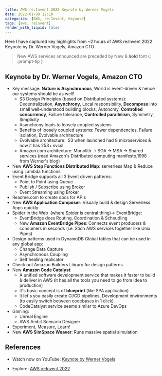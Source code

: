 ```yaml
---
title: AWS re:Invent 2022 Keynote by Werner Vogels
date: 2022-01-08 12:10
categories: [AWS, re:Invent, Keynote]
tags: [aws, reinvent]
render_with_liquid: false
---
```


Here I have captured key highlights from ~2 hours of AWS re:Invent 2022 Keynote by  Dr. Werner Vogels, Amazon CTO. 

> New AWS services announced are preceded by New & **bold** font
{: .prompt-tip }

## Keynote by Dr. Werner Vogels, Amazon CTO

- Key message: **Nature is Asynchronous**, World is event-driven & hence our systems should be as well! 
    - S3 Design Principles (based on Distributed systems): Decentralization, **Asynchrony**, Local responsibility, **Decompose** into small well-understood building blocks, Autonomy, **Controlled concurrency**, Failure tolerance, **Controlled parallelism**, Symmetry, Simplicity 
    - Asynchrony leads to loosely coupled systems 
    - Benefits of loosely coupled systems: Fewer dependencies, Failure isolation, Evolvable architecture 
    - Evolvable architecture:  S3 when launched had 8 microservices & now it has 253+ svcs! 
    - Amazon.com architecture: Monolith -> SOA -> MSA -> Shared services (read Amazon's Distributed computing manifesto,1998 from Werner's blog) 
- New **AWS Step Functions Distributed Map**: serverless Map & Reduce using Lambda functions 
- Event Bridge supports all 3 Event driven patterns: 
    - Point to Point using Queue 
    - Publish / Subscribe using Broker 
    - Event Streaming using Broker 
- Readme.com to create docs for APIs 
- New **AWS Application Composer**: Visually build & design Serverless Apps quickly 
- Spider in the Web  (where Spider is central thing)-> EventBridge: 
    - EventBridge does Routing, Coordination & Scheudling 
    - New **Amazon EventBridge Pipes**: Connects event producers & consumers in seconds (i.e. Stich AWS services together like Unix Pipes) 
- Design patterns used in DynamoDB Global tables that can be used in any global app: 
    - Change Data Capture 
    - Asynchronous Coupling 
    - Self healing replicator 
- Check out Amazon Builders Library for design patterns 
- New **Amazon Code Catalyst**: 
    - A unified software development service that makes it faster to build & deliver in AWS (it has all the tools you need to go from idea to production)
    - It's basic concept is of **blueprint** (like SPA application)
    - It let's you easily create CI/CD pipelines, Development environments (to easily switch between codebases in 1 click)
    - CodeCatalyst service seems similar to Azure DevOps
- Gaming: 
    - Unreal Engine 
    - AWS Ambit Scenario Designer 
- Experiment, Measure, Learn! 
- New **AWS SimSpace Weaver**: Runs massive spatial simulation 

## References

- Watch now on YouTube: <a href="https://www.youtube.com/watch?v=RfvL_423a-I" target="_blank">Keynote by Werner Vogels</a>

- Explore: <a href="https://reinvent.awsevents.com/keynotes/?trk=direct" target="_blank">AWS re:Invent 2022</a>
